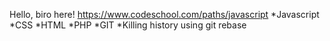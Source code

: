 Hello, biro here!
https://www.codeschool.com/paths/javascript
*Javascript
*CSS
*HTML
*PHP
*GIT
*Killing history using git rebase

